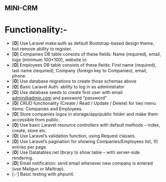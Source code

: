 ## MINI-CRM

# Functionality:-

- [❎] Use Laravel make:auth as default Bootstrap-based design theme, but remove ability to register.
- [❎] Companies DB table consists of these fields: Name (required), email, logo (minimum 100×100), website.\n
- [❎] Employees DB table consists of these fields: First name (required), last name (required), Company (foreign key to Companies), email, phone.
- [❎] Use database migrations to create those schemas above
- [❎] Basic Laravel Auth: ability to log in as administrator
- [❎] Use database seeds to create first user with email admin@admin.com and password “password”
- [❎] CRUD functionality (Create / Read / Update / Delete) for two menu items: Companies and Employees.
- [❎] Store companies logos in storage/app/public folder and make them accessible from public.
- [❎] Use basic Laravel resource controllers with default methods – index, create, store etc.
- [❎] Use Laravel’s validation function, using Request classes.
- [❎] Use Laravel’s pagination for showing Companies/Employees list, 10 entries per page.
- [❎] Use Datatables.net library to show table – with server-side rendering.
- [❎] Email notification: send email whenever new company is entered (use Mailgun or Mailtrap).
- [✅] Basic testing with phpunit.
